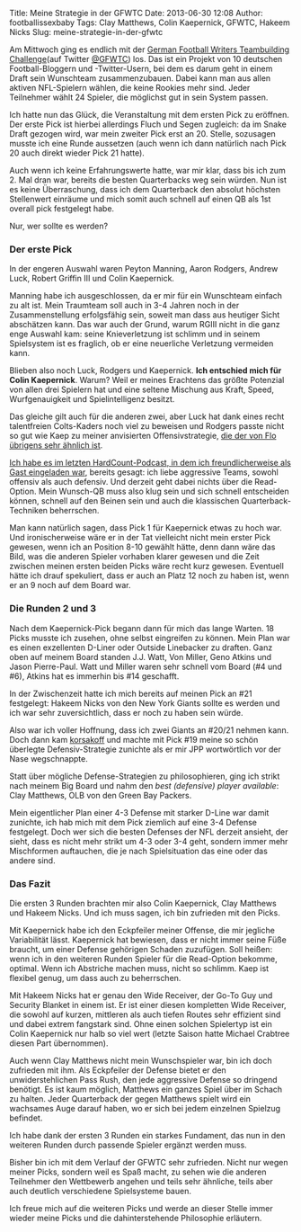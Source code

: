 Title: Meine Strategie in der GFWTC
Date: 2013-06-30 12:08
Author: footballissexbaby
Tags: Clay Matthews, Colin Kaepernick, GFWTC, Hakeem Nicks
Slug: meine-strategie-in-der-gfwtc

Am Mittwoch ging es endlich mit der [German Football Writers
Teambuilding Challenge][](auf Twitter [@GFWTC][]) los. Das ist ein
Projekt von 10 deutschen Football-Bloggern und -Twitter-Usern, bei dem
es darum geht in einem Draft sein Wunschteam zusammenzubauen. Dabei kann
man aus allen aktiven NFL-Spielern wählen, die keine Rookies mehr sind.
Jeder Teilnehmer wählt 24 Spieler, die möglichst gut in sein System
passen.

Ich hatte nun das Glück, die Veranstaltung mit dem ersten Pick zu
eröffnen. Der erste Pick ist hierbei allerdings Fluch und Segen
zugleich: da im Snake Draft gezogen wird, war mein zweiter Pick erst an
20. Stelle, sozusagen musste ich eine Runde aussetzen (auch wenn ich
dann natürlich nach Pick 20 auch direkt wieder Pick 21 hatte).

Auch wenn ich keine Erfahrungswerte hatte, war mir klar, dass bis ich
zum 2. Mal dran war, bereits die besten Quarterbacks weg sein würden.
Nun ist es keine Überraschung, dass ich dem Quarterback den absolut
höchsten Stellenwert einräume und mich somit auch schnell auf einen QB
als 1st overall pick festgelegt habe.

Nur, wer sollte es werden?

### Der erste Pick

In der engeren Auswahl waren Peyton Manning, Aaron Rodgers, Andrew Luck,
Robert Griffin III und Colin Kaepernick.

Manning habe ich ausgeschlossen, da er mir für ein Wunschteam einfach zu
alt ist. Mein Traumteam soll auch in 3-4 Jahren noch in der
Zusammenstellung erfolgsfähig sein, soweit man dass aus heutiger Sicht
abschätzen kann. Das war auch der Grund, warum RGIII nicht in die ganz
enge Auswahl kam: seine Knieverletzung ist schlimm und in seinem
Spielsystem ist es fraglich, ob er eine neuerliche Verletzung vermeiden
kann.

Blieben also noch Luck, Rodgers und Kaepernick. **Ich entschied mich für
Colin Kaepernick**. Warum? Weil er meines Erachtens das größte Potenzial
von allen drei Spielern hat und eine seltene Mischung aus Kraft, Speed,
Wurfgenauigkeit und Spielintelligenz besitzt.

Das gleiche gilt auch für die anderen zwei, aber Luck hat dank eines
recht talentfreien Colts-Kaders noch viel zu beweisen und Rodgers passte
nicht so gut wie Kaep zu meiner anvisierten Offensivstrategie, [die der
von Flo übrigens sehr ähnlich ist][].

[Ich habe es im letzten HardCount-Podcast, in dem ich freundlicherweise
als Gast eingeladen war](http://hardcount.wordpress.com/2013/06/26/hcp-6-der-erste-gast/), 
bereits gesagt: ich liebe aggressive Teams,
sowohl offensiv als auch defensiv. Und derzeit geht dabei nichts über
die Read-Option. Mein Wunsch-QB muss also klug sein und sich schnell
entscheiden können, schnell auf den Beinen sein und auch die klassischen
Quarterback-Techniken beherrschen.

Man kann natürlich sagen, dass Pick 1 für Kaepernick etwas zu hoch war.
Und ironischerweise wäre er in der Tat vielleicht nicht mein erster Pick
gewesen, wenn ich an Position 8-10 gewählt hätte, denn dann wäre das
Bild, was die anderen Spieler vorhaben klarer gewesen und die Zeit
zwischen meinen ersten beiden Picks wäre recht kurz gewesen. Eventuell
hätte ich drauf spekuliert, dass er auch an Platz 12 noch zu haben ist,
wenn er an 9 noch auf dem Board war.

### Die Runden 2 und 3

Nach dem Kaepernick-Pick begann dann für mich das lange Warten. 18 Picks
musste ich zusehen, ohne selbst eingreifen zu können. Mein Plan war es
einen exzellenten D-Liner oder Outside Linebacker zu draften. Ganz oben
auf meinem Board standen J.J. Watt, Von Miller, Geno Atkins und Jason
Pierre-Paul. Watt und Miller waren sehr schnell vom Board (\#4 und \#6),
Atkins hat es immerhin bis \#14 geschafft.

In der Zwischenzeit hatte ich mich bereits auf meinen Pick an \#21
festgelegt: Hakeem Nicks von den New York Giants sollte es werden und
ich war sehr zuversichtlich, dass er noch zu haben sein würde.

Also war ich voller Hoffnung, dass ich zwei Giants an \#20/21 nehmen
kann. Doch dann kam [korsakoff][] und machte mit Pick \#19 meine so
schön überlegte Defensiv-Strategie zunichte als er mir JPP wortwörtlich
vor der Nase wegschnappte.

Statt über mögliche Defense-Strategien zu philosophieren, ging ich
strikt nach meinem Big Board und nahm den *best (defensive) player
available*: Clay Matthews, OLB von den Green Bay Packers.

Mein eigentlicher Plan einer 4-3 Defense mit starker D-Line war damit
zunichte, ich hab mich mit dem Pick ziemlich auf eine 3-4 Defense
festgelegt. Doch wer sich die besten Defenses der NFL derzeit ansieht,
der sieht, dass es nicht mehr strikt um 4-3 oder 3-4 geht, sondern immer
mehr Mischformen auftauchen, die je nach Spielsituation das eine oder
das andere sind.

### Das Fazit

Die ersten 3 Runden brachten mir also Colin Kaepernick, Clay Matthews
und Hakeem Nicks. Und ich muss sagen, ich bin zufrieden mit den Picks.

Mit Kaepernick habe ich den Eckpfeiler meiner Offense, die mir jegliche
Variabilität lässt. Kaepernick hat bewiesen, dass er nicht immer seine
Füße braucht, um einer Defense gehörigen Schaden zuzufügen. Soll heißen:
wenn ich in den weiteren Runden Spieler für die Read-Option bekomme,
optimal. Wenn ich Abstriche machen muss, nicht so schlimm. Kaep ist
flexibel genug, um dass auch zu beherrschen.

Mit Hakeem Nicks hat er genau den Wide Receiver, der Go-To Guy und
Security Blanket in einem ist. Er ist einer diesen kompletten Wide
Receiver, die sowohl auf kurzen, mittleren als auch tiefen Routes sehr
effizient sind und dabei extrem fangstark sind. Ohne einen solchen
Spielertyp ist ein Colin Kaepernick nur halb so viel wert (letzte Saison
hatte Michael Crabtree diesen Part übernommen).

Auch wenn Clay Matthews nicht mein Wunschspieler war, bin ich doch
zufrieden mit ihm. Als Eckpfeiler der Defense bietet er den
unwiderstehlichen Pass Rush, den jede aggressive Defense so dringend
benötigt. Es ist kaum möglich, Matthews ein ganzes Spiel über im Schach
zu halten. Jeder Quarterback der gegen Matthews spielt wird ein
wachsames Auge darauf haben, wo er sich bei jedem einzelnen Spielzug
befindet.

Ich habe dank der ersten 3 Runden ein starkes Fundament, das nun in den
weiteren Runden durch passende Spieler ergänzt werden muss.

Bisher bin ich mit dem Verlauf der GFWTC sehr zufrieden. Nicht nur wegen
meiner Picks, sondern weil es Spaß macht, zu sehen wie die anderen
Teilnehmer den Wettbewerb angehen und teils sehr ähnliche, teils aber
auch deutlich verschiedene Spielsysteme bauen.

Ich freue mich auf die weiteren Picks und werde an dieser Stelle immer
wieder meine Picks und die dahinterstehende Philosophie erläutern.

  [German Football Writers Teambuilding Challenge]: http://gfwtc.de
  [@GFWTC]: http://twitter.com/GFWTC
  [die der von Flo übrigens sehr ähnlich ist]: http://hardcount.wordpress.com/2013/06/28/gfwtc-log-flo-meine-ersten-beiden-runden/
  [korsakoff]: http://sidelinereporter.wordpress.com
